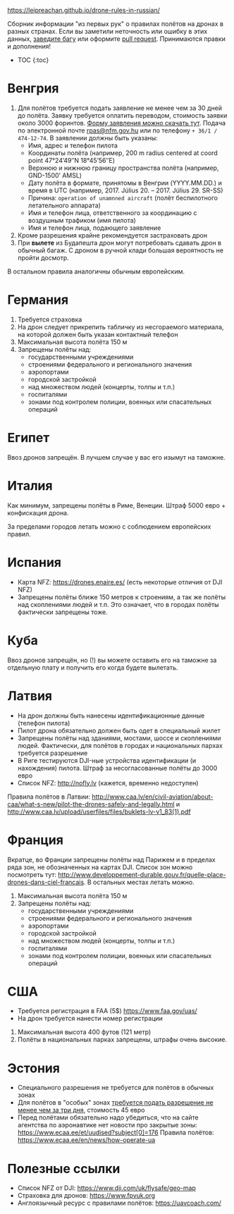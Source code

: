 <https://leipreachan.github.io/drone-rules-in-russian/>

Сборник информации "из первых рук" о правилах полётов на дронах в разных странах. Если вы заметили неточность или ошибку в этих данных, [заведите багу](https://github.com/leipreachan/drone-rules-in-russian/issues) или оформите [pull request](https://github.com/leipreachan/drone-rules-in-russian/pulls). Принимаются правки и дополнения!

* TOC
{:toc}

# Венгрия

1. Для полётов требуется подать заявление не менее чем за 30 дней до полёта. Заявку требуется оплатить переводом, стоимость заявки около 3000 форинтов. [Форму заявления можно скачать тут](http://www.nkh.gov.hu/documents/11106/0/NOTIFICATION+FORM+OF+THE+OPERATION+WITH+REMOTELY+PILOTED+AIRCRAFT+SYSTEM.pdf). Подача по электронной почте [rpas@nfm.gov.hu](mailto:rpas@nfm.gov.hu) или по телефону  `+ 36/1 / 474-12-74`. В заявлении должны быть указаны:
   * Имя, адрес и телефон пилота
   * Координаты полёта (например, 200 m radius centered at coord point 47°24’49″N 18°45’56″E)
   * Верхнюю и нижнюю границу пространства полёта (например, GND-1500’ AMSL)
   * Дату полёта в формате, принятомы в Венгрии (YYYY.MM.DD.) и время в UTC (например, 2017. Július 20. – 2017. Július 29. SR-SS)
   * Причина: `operation of unamnned aircraft` (полёт беспилотного летательного аппарата)
   * Имя и телефон лица, ответственного за координацию с воздушным трафиком (имя пилота)
   * Имя и телефон лица, подающего заявление
2. Кроме разрешения крайне рекомендуется застраховать дрон
3. При **вылете** из Будапешта дрон могут потребовать сдавать дрон в обычный багаж. С дроном в ручной клади большая вероятность не пройти досмотр.

В остальном правила аналогичны обычным европейским.

# Германия

1. Требуется страховка
2. На дрон следует прикрепить табличку из несгораемого материала, на которой должен быть указан контактный телефон
3. Максимальная высота полёта 150 м
4. Запрещены полёты над:
   * государственными учреждениями
   * строениями федерального и регионального значения
   * аэропортами
   * городской застройкой
   * над множеством людей (концерты, толпы и т.п.)
   * госпиталями
   * зонами под контролем полиции, военных или спасательных операций
   
# Египет

Ввоз дронов запрещён. В лучшем случае у вас его изымут на таможне.

# Италия

Как минимум, запрещены полёты в Риме, Венеции. Штраф 5000 евро + конфискация дрона.

За пределами городов летать можно с соблюдением европейских правил.

# Испания

* Карта NFZ: <https://drones.enaire.es/> (есть некоторые отличия от DJI NFZ)
* Запрещены полёты ближе 150 метров к строениям, а так же полёты над скоплениями людей и т.п. Это означает, что в городах полёты фактически запрещены тоже.

# Куба

Ввоз дронов запрещён, но (!) вы можете оставить его на таможне за отдельную плату и получить его когда будете вылетать. 

# Латвия

* На дрон должны быть нанесены идентификационные данные (телефон пилота)
* Пилот дрона обязательно должен быть одет в специальный жилет
* Запрещены полёты над зданиями, мостами, шоссе и скоплениями людей. Фактически, для полётов в городах и национальных пархах требуется разрешение
* В Риге тестируются DJI-ные устройства идентификации (и нахождения) пилота. Штраф за несогласованные полёты до 3000 евро
* Список NFZ: <http://nofly.lv> (кажется, временно недоступен)

Правила полётов в Латвии: <http://www.caa.lv/en/civil-aviation/about-caa/what-s-new/pilot-the-drones-safely-and-legally.html> и <http://www.caa.lv/upload/userfiles/files/buklets-lv-v1_83(1).pdf>


# Франция

Вкратце, во Франции запрещены полёты над Парижем и в пределах ряда зон, не обозначенных на картах DJI. Список зон можно посмотреть тут: <http://www.developpement-durable.gouv.fr/quelle-place-drones-dans-ciel-francais>. В остальных местах летать можно.

1. Максимальная высота полёта 150 м
2. Запрещены полёты над:
   * государственными учреждениями
   * строениями федерального и регионального значения
   * аэропортами
   * городской застройкой
   * над множеством людей (концерты, толпы и т.п.)
   * госпиталями
   * зонами под контролем полиции, военных или спасательных операций

# США

* Требуется регистрация в FAA (5$) <https://www.faa.gov/uas/>
* На дрон требуется нанести номер регистрации

1. Максимальная высота 400 футов (121 метр)
2. Полёты в национальных парках запрещены, штрафы очень высокие.

# Эстония

* Специального разрешения не требуется для полётов в обычных зонах
* Для полётов в "особых" зонах [требуется подать разрешение не менее чем за три дня](https://www.ecaa.ee/en/news/how-operate-ua), стоимость 45 евро
* Перед полётами обязательно надо убедиться, что на сайте агентства по аэронавтике нет новости про закрытые зоны: <https://www.ecaa.ee/et/uudised?subject[0]=176>
Правила полётов: <https://www.ecaa.ee/en/news/how-operate-ua>


# Полезные ссылки

* Список NFZ от DJI: <https://www.dji.com/uk/flysafe/geo-map>
* Страховка для дронов: <https://www.fpvuk.org>
* Англоязычный ресурс с правилами полётов: <https://uavcoach.com/>
